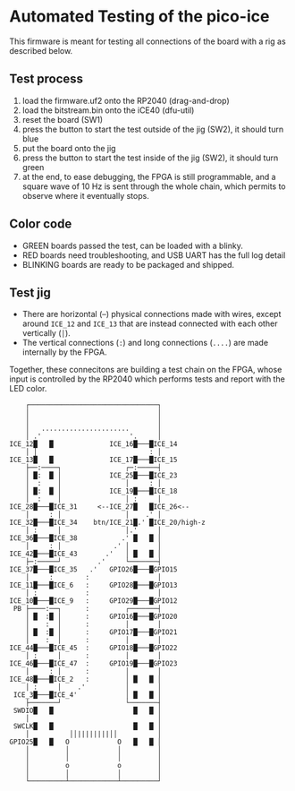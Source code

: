 # Automated Testing of the pico-ice

This firmware is meant for testing all connections of the board with a rig as described below.

## Test process

1. load the firmware.uf2 onto the RP2040 (drag-and-drop)
2. load the bitstream.bin onto the iCE40 (dfu-util)
3. reset the board (SW1)
4. press the button to start the test outside of the jig (SW2), it should turn blue
5. put the board onto the jig
6. press the button to start the test inside of the jig (SW2), it should turn green
7. at the end, to ease debugging, the FPGA is still programmable, and a square wave
   of 10 Hz is sent through the whole chain, which permits to observe where it
   eventually stops.

## Color code

- GREEN boards passed the test, can be loaded with a blinky.
- RED boards need troubleshooting, and USB UART has the full log detail
- BLINKING boards are ready to be packaged and shipped.

## Test jig

- There are horizontal (`─`) physical connections made with wires, except around `ICE_12` and `ICE_13` that are instead connected with each other vertically (`│`).
- The vertical connections (`:`) and long connections (`....`) are made internally by the FPGA.

Together, these connecitons are building a test chain on the FPGA, whose input is controlled by the RP2040 which performs tests and report with the LED color.

```
    ┌────────────────────────────────┐
    │                                │
    │                                │
    │   ......................       │
    │ .'                      '.     │
ICE_12█   █              ICE_16█───█ICE_14
    │ │                            : │
ICE_13█   █              ICE_17█───█ICE_15
    ├──:────┐                ┌─:─────┤
    │ █:  █ │            ICE_25█───█ICE_23
    │  :    │                │     : │
    │ █:  █ │            ICE_19█───█ICE_18
    │  :    │                │ :     │
ICE_28█───█ICE_31     <--ICE_27█   █ICE_26<--
    │     : │                │    .' │
ICE_32█───█ICE_34    btn/ICE_21█.' █ICE_20/high-z
    │ :     │                │.'     │
ICE_36█───█ICE_38           .' █   █ │
    │     : │             .' │       │
ICE_42█───█ICE_43       .'   │ █   █ │
    ├─:─────┘         .'     └───────┤
ICE_37█───█ICE_35   .'   GPIO26█───█GPIO15
    │     :        :                 │
ICE_11█───█ICE_6   :     GPIO28█───█GPIO13
    │ :            :                 │
ICE_10█───█ICE_9   :     GPIO29█───█GPIO12
 PB ├────:──┐      :         ┌───────┤
    │ █  :█ │      :     GPIO16█───█GPIO20
    │    :  │      :         │       │
    │ █  :█ │      :     GPIO17█───█GPIO21
    │    :  │      :         │       │
ICE_44█───█ICE_45  :     GPIO18█───█GPIO22
    │ :     │      :         │       │
ICE_46█───█ICE_47  :     GPIO19█───█GPIO23
    │     : │      :         │       │
ICE_48█───█ICE_2   :         │ █   █ │
    │ :     │    .'          │       │
 ICE_3█───█ICE_4'            │ █   █ │
    ├───────┘                └───────┤
 SWDIO█   █                    █   █ │
    │                                │
 SWCLK█   █                    █   █ │
    │          ││||||||||││          │
GPIO25█   █   O            O   █   █ │
    │         │            │         │
    │         │            │         │
    │         o            o         │
    │         │            │         │
    └─────────┴────────────┴─────────┘
```

